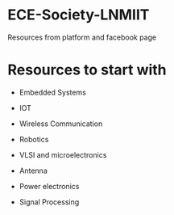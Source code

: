 # ECE-Society-LNMIIT
Resources from platform and facebook page 

# Resources to start with 

* Embedded Systems

* IOT

* Wireless Communication

* Robotics

* VLSI and microelectronics 

* Antenna

* Power electronics 

* Signal Processing


